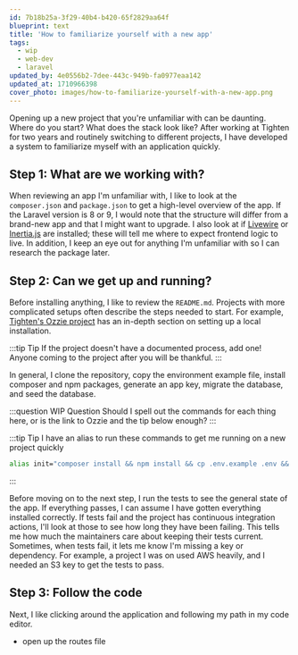 ```yaml
---
id: 7b18b25a-3f29-40b4-b420-65f2829aa64f
blueprint: text
title: 'How to familiarize yourself with a new app'
tags:
  - wip
  - web-dev
  - laravel
updated_by: 4e0556b2-7dee-443c-949b-fa0977eaa142
updated_at: 1710966398
cover_photo: images/how-to-familiarize-yourself-with-a-new-app.png
---
```

Opening up a new project that you're unfamiliar with can be daunting. Where do you start? What does the stack look like? After working at Tighten for two years and routinely switching to different projects, I have developed a system to familiarize myself with an application quickly.

## Step 1: What are we working with?

When reviewing an app I'm unfamiliar with, I like to look at the `composer.json` and `package.json` to get a high-level overview of the app. If the Laravel version is 8 or 9, I would note that the structure will differ from a brand-new app and that I might want to upgrade. I also look at if [Livewire](https://livewire.laravel.com) or [Inertia.js](https://inertiajs.com/) are installed; these will tell me where to expect frontend logic to live. In addition, I keep an eye out for anything I'm unfamiliar with so I can research the package later.

## Step 2: Can we get up and running?

Before installing anything, I like to review the `README.md`. Projects with more complicated setups often describe the steps needed to start. For example, [Tighten's Ozzie project](https://github.com/tighten/ozzie?tab=readme-ov-file#local-installation) has an in-depth section on setting up a local installation.

:::tip Tip
If the project doesn't have a documented process, add one! Anyone coming to the project after you will be thankful.
:::

In general, I clone the repository, copy the environment example file, install composer and npm packages, generate an app key, migrate the database, and seed the database.

:::question WIP Question
Should I spell out the commands for each thing here, or is the link to Ozzie and the tip below enough?
:::

:::tip Tip
I have an alias to run these commands to get me running on a new project quickly

```bash
alias init="composer install && npm install && cp .env.example .env && php artisan key:generate"
```
:::

Before moving on to the next step, I run the tests to see the general state of the app. If everything passes, I can assume I have gotten everything installed correctly. If tests fail and the project has continuous integration actions, I'll look at those to see how long they have been failing. This tells me how much the maintainers care about keeping their tests current. Sometimes, when tests fail, it lets me know I'm missing a key or dependency. For example, a project I was on used AWS heavily, and I needed an S3 key to get the tests to pass.

## Step 3: Follow the code

Next, I like clicking around the application and following my path in my code editor.

- open up the routes file
